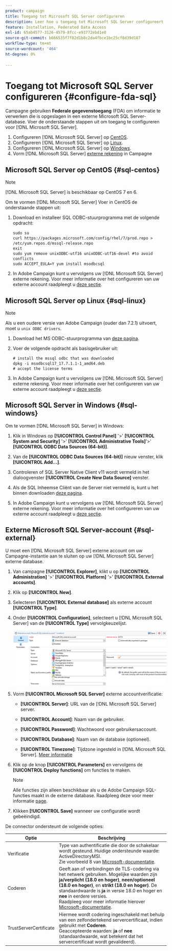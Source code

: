 ```yaml
---
product: campaign
title: Toegang tot Microsoft SQL Server configureren
description: Leer hoe u toegang tot Microsoft SQL Server configureert
feature: Installation, Federated Data Access
exl-id: 65ab4577-3126-4579-8fcc-e93772ebd1e8
source-git-commit: b666535f7f82d1b8c2da4fbce1bc25cf8d39d187
workflow-type: tm+mt
source-wordcount: '464'
ht-degree: 0%

---
```


# Toegang tot Microsoft SQL Server configureren {#configure-fda-sql}



Campagne gebruiken **Federale gegevenstoegang** (FDA) om informatie te verwerken die is opgeslagen in een externe Microsoft SQL Server-database. Voer de onderstaande stappen uit om toegang te configureren voor [!DNL Microsoft SQL Server].

1. Configureren [!DNL Microsoft SQL Server] op [CentOS](#sql-centos).
1. Configureren [!DNL Microsoft SQL Server] op [Linux](#sql-linux).
1. Configureren [!DNL Microsoft SQL Server] op [Windows](#sql-windows).
1. Vorm [!DNL Microsoft SQL Server] [externe rekening](#sql-external) in Campagne

## Microsoft SQL Server op CentOS {#sql-centos}

>[!NOTE]
>
> [!DNL Microsoft SQL Server] is beschikbaar op CentOS 7 en 6.

Om te vormen [!DNL Microsoft SQL Server] Voer in CentOS de onderstaande stappen uit:

1. Download en installeer SQL ODBC-stuurprogramma met de volgende opdracht:

   ```
   sudo su
   curl https://packages.microsoft.com/config/rhel/7/prod.repo > /etc/yum.repos.d/mssql-release.repo
   exit
   sudo yum remove unixODBC-utf16 unixODBC-utf16-devel #to avoid conflicts
   sudo ACCEPT_EULA=Y yum install msodbcsql
   ```

1. In Adobe Campaign kunt u vervolgens uw [!DNL Microsoft SQL Server] externe rekening. Voor meer informatie over het configureren van uw externe account raadpleegt u [deze sectie](#sql-external).

## Microsoft SQL Server op Linux {#sql-linux}

>[!NOTE]
>
> Als u een oudere versie van Adobe Campaign (ouder dan 7.2.1) uitvoert, moet u `unix ODBC drivers`.

1. Download het MS ODBC-stuurprogramma van [deze pagina](https://packages.microsoft.com/ubuntu/16.04/prod/pool/main/m/msodbcsql17/).

1. Voer de volgende opdracht als basisgebruiker uit:

   ```
   # install the mssql odbc that was downloaded
   dpkg -i msodbcsql17_17.7.1.1-1_amd64.deb
   # accept the license terms
   ```

1. In Adobe Campaign kunt u vervolgens uw [!DNL Microsoft SQL Server] externe rekening. Voor meer informatie over het configureren van uw externe account raadpleegt u [deze sectie](#sql-external).

## Microsoft SQL Server in Windows {#sql-windows}

Om te vormen [!DNL Microsoft SQL Server] in Windows:

1. Klik in Windows op **[!UICONTROL Control Panel]** &#39;>&#39; **[!UICONTROL System and Security]** &#39;>&#39; **[!UICONTROL Administrative Tools]**&#39;>&#39; **[!UICONTROL ODBC Data Sources (64-bit)]**.

1. Van de **[!UICONTROL ODBC Data Sources (64-bit)]** nieuw venster, klik **[!UICONTROL Add...]**.

1. Controleren of SQL Server Native Client v11 wordt vermeld in het dialoogvenster **[!UICONTROL Create New Data Source]** venster.

1. Als de SQL Inheemse Cliënt van de Server niet vermeld is, kunt u het binnen downloaden [deze pagina](https://www.microsoft.com/en-my/download/details.aspx?id=36434).

1. In Adobe Campaign kunt u vervolgens uw [!DNL Microsoft SQL Server] externe rekening. Voor meer informatie over het configureren van uw externe account raadpleegt u [deze sectie](#sql-external).

## Externe Microsoft SQL Server-account {#sql-external}

U moet een [!DNL Microsoft SQL Server] externe account om uw Campagne-instantie aan te sluiten op uw [!DNL Microsoft SQL Server] externe database.

1. Van campagne **[!UICONTROL Explorer]**, klikt u op **[!UICONTROL Administration]** &#39;>&#39; **[!UICONTROL Platform]** &#39;>&#39; **[!UICONTROL External accounts]**.

1. Klik op **[!UICONTROL New]**.

1. Selecteren **[!UICONTROL External database]** als externe account **[!UICONTROL Type]**.

1. Onder **[!UICONTROL Configuration]**, selecteert u [!DNL Microsoft SQL Server] van de **[!UICONTROL Type]** vervolgkeuzelijst.

   ![](assets/sql.png)

1. Vorm **[!UICONTROL Microsoft SQL Server]** externe accountverificatie:

   * **[!UICONTROL Server]**: URL van de [!DNL Microsoft SQL Server] server.

   * **[!UICONTROL Account]**: Naam van de gebruiker.

   * **[!UICONTROL Password]**: Wachtwoord voor gebruikersaccount.

   * **[!UICONTROL Database]**: Naam van de database (optioneel).

   * **[!UICONTROL Timezone]**: Tijdzone ingesteld in [!DNL Microsoft SQL Server]. [Meer informatie](https://docs.microsoft.com/en-us/sql/t-sql/functions/current-timezone-transact-sql?view=sql-server-ver15)

1. Klik op de knop **[!UICONTROL Parameters]** en vervolgens de **[!UICONTROL Deploy functions]** om functies te maken.

   >[!NOTE]
   >
   >Alle functies zijn alleen beschikbaar als u de Adobe Campaign SQL-functies maakt in de externe database. Raadpleeg deze voor meer informatie [page](../../configuration/using/adding-additional-sql-functions.md).

1. Klikken **[!UICONTROL Save]** wanneer uw configuratie wordt gebeëindigd.

De connector ondersteunt de volgende opties:

| Optie | Beschrijving |
|---|---|
| Verificatie | Type van authentificatie die door de schakelaar wordt gesteund. Huidige ondersteunde waarde: ActiveDirectoryMSI. <br> Zie voorbeeld 8 van [Microsoft-documentatie](https://docs.microsoft.com/en-us/sql/connect/odbc/using-azure-active-directory?view=sql-server-ver15#example-connection-strings). |
| Coderen | Geeft aan of verbindingen de TLS-codering via het netwerk gebruiken. Mogelijke waarden zijn **ja/verplicht (18.0 en hoger)**, **neen/optioneel (18.0 en hoger)**, en **strikt (18.0 en hoger)**. De standaardwaarde is **ja** in versie 18.0 en hoger en **nee** in eerdere versies. <br>Raadpleeg voor meer informatie hierover [Microsoft-documentatie](https://docs.microsoft.com/en-us/sql/connect/odbc/dsn-connection-string-attribute?view=azure-sqldw-latest#encrypt). |
| TrustServerCertificate | Hiermee wordt codering ingeschakeld met behulp van een zelfondertekend servercertificaat, indien gebruikt met **Coderen**. <br>Geaccepteerde waarden: **ja** of **nee** (standaardwaarde, wat betekent dat het servercertificaat wordt gevalideerd). |
